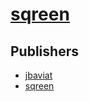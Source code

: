 # [sqreen](https://pypi.org/project/sqreen)



## Publishers
- [jbaviat](https://pypi.org/user/jbaviat)
- [sqreen](https://pypi.org/user/sqreen)

